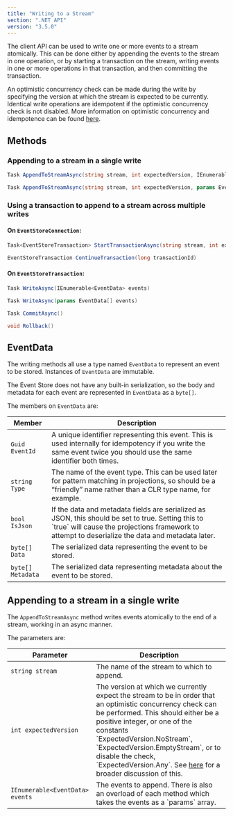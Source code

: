 ```yaml
---
title: "Writing to a Stream"
section: ".NET API"
version: "3.5.0"
---
```


The client API can be used to write one or more events to a stream atomically. This can be done either by appending the events to the stream in one operation, or by starting a transaction on the stream, writing events in one or more operations in that transaction, and then committing the transaction.

An optimistic concurrency check can be made during the write by specifying the version at which the stream is expected to be currently. Identical write operations are idempotent if the optimistic concurrency check is not disabled. More information on optimistic concurrency and idempotence can be found [here](../optimistic-concurrency-and-idempotence).

## Methods

### Appending to a stream in a single write

```csharp
Task AppendToStreamAsync(string stream, int expectedVersion, IEnumerable<EventData> events)
```

```csharp
Task AppendToStreamAsync(string stream, int expectedVersion, params EventData[] events)
```

### Using a transaction to append to a stream across multiple writes

#### On `EventStoreConnection`:

```csharp
Task<EventStoreTransaction> StartTransactionAsync(string stream, int expectedVersion)
```

```csharp
EventStoreTransaction ContinueTransaction(long transactionId)
```

#### On `EventStoreTransaction`:

```csharp
Task WriteAsync(IEnumerable<EventData> events)
```

```csharp
Task WriteAsync(params EventData[] events)
```

```csharp
Task CommitAsync()
```

```csharp
void Rollback()
```

## EventData

The writing methods all use a type named `EventData` to represent an event to be stored. Instances of `EventData` are immutable.

The Event Store does not have any built-in serialization, so the body and metadata for each event are represented in `EventData` as a `byte[]`.

The members on `EventData` are:

<table>
    <thead>
        <tr>
            <th>Member</th>
            <th>Description</th>
        </tr>
    </thead>
    <tbody>
        <tr>
            <td><code>Guid EventId</code></td>
            <td>A unique identifier representing this event. This is used internally for idempotency if you write the same event twice you should use the same identifier both times.</td>
        </tr>
        <tr>
            <td><code>string Type</code></td>
            <td>The name of the event type. This can be used later for pattern matching in projections, so should be a “friendly” name rather than a CLR type name, for example.</code></td>
        </tr>
        <tr>
            <td><code>bool IsJson</code></td>
            <td>If the data and metadata fields are serialized as JSON, this should be set to true. Setting this to `true` will cause the projections framework to attempt to deserialize the data and metadata later.</td>
        </tr>
        <tr>
            <td><code>byte[] Data</code></td>
            <td>The serialized data representing the event to be stored.</td>
        </tr>
        <tr>
            <td><code>byte[] Metadata</code></td>
            <td>The serialized data representing metadata about the event to be stored.</td>
        </tr>
    </tbody>
</table>


## Appending to a stream in a single write

The `AppendToStreamAsync` method writes events atomically to the end of a stream, working in an async manner.

The parameters are:

<table>
    <thead>
        <tr>
            <th>Parameter</th>
            <th>Description</th>
        </tr>
    </thead>
    <tbody>
        <tr>
            <td><code>string stream</code></td>
            <td>The name of the stream to which to append.</td>
        </tr>
        <tr>
            <td><code>int expectedVersion</code></td>
            <td>The version at which we currently expect the stream to be in order that an optimistic concurrency check can be performed. This should either be a positive integer, or one of the constants `ExpectedVersion.NoStream`, `ExpectedVersion.EmptyStream`, or to disable the check, `ExpectedVersion.Any`. See <a href="../optimistic-concurrency-and-idempotence">here</a> for a broader discussion of this.</td>
        </tr>
        <tr>
            <td><code>IEnumerable&lt;EventData&gt; events</code></td>
            <td>The events to append. There is also an overload of each method which takes the events as a `params` array.</td>
        </tr>
    </tbody>
</table>
